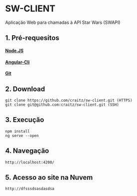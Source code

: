 # SW-CLIENT
Aplicação Web para chamadas à API Star Wars (SWAPI)

## 1. Pré-requesitos
#### [Node.JS](https://nodejs.org/)
#### [Angular-Cli](https://angular.io)
#### [Git](https://git-scm.com/downloads)

## 2. Download
    git clone https://github.com/craitz/sw-client.git (HTTPS)
    git clone git@github.com:craitz/sw-client.git (SSH)

## 3. Execução
    npm install
    ng serve --open

## 4. Navegação
    http://localhost:4200/

## 5. Acesso ao site na Nuvem
    http://dfsssdsasdasdsa    
